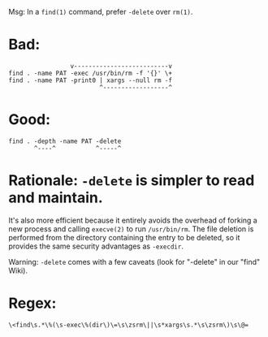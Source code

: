 Msg: In a `find(1)` command, prefer `-delete` over `rm(1)`.

# Bad:
                     v--------------------------v
    find . -name PAT -exec /usr/bin/rm -f '{}' \+
    find . -name PAT -print0 | xargs --null rm -f
                             ^------------------^

# Good:

    find . -depth -name PAT -delete
           ^----^           ^-----^

# Rationale: `-delete` is simpler to read and maintain.

It's also  more efficient because it  entirely avoids the overhead  of forking a
new process and calling `execve(2)` to  run `/usr/bin/rm`.  The file deletion is
performed from the directory containing the  entry to be deleted, so it provides
the same security advantages as `-execdir`.

Warning: `-delete` comes with a few caveats (look for "-delete" in our "find" Wiki).

# Regex:

    \<find\s.*\%(\s-exec\%(dir\)\=\s\zsrm\||\s*xargs\s.*\s\zsrm\)\s\@=
